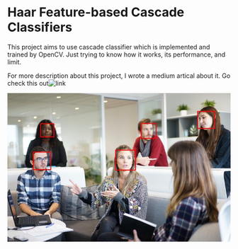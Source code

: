 # Haar Feature-based Cascade Classifiers
This project aims to use cascade classifier which is implemented and trained by OpenCV.
Just trying to know how it works, its performance, and limit.

For more description about this project, I wrote a medium artical about it. Go check this out![link](https://medium.com/lifes-a-struggle/haar-feature-based-cascade-classifiers-5ef4c33af02b)

![result](https://github.com/JeremyPai/haar_feature_based_cascade_classifiers/blob/master/image/result.jpg)